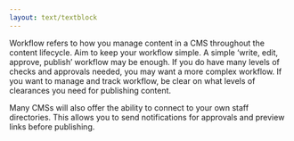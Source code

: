 ```yaml
---
layout: text/textblock
---
```


Workflow refers to how you manage content in a CMS throughout the content lifecycle.
Aim to keep your workflow simple. A simple ‘write, edit, approve, publish’ workflow may be enough. If you do have many levels of checks and approvals needed, you may want a more complex workflow. If you want to manage and track workflow, be clear on what levels of clearances you need for publishing content.

Many CMSs will also offer the ability to connect to your own staff directories. This allows you to send notifications for approvals and preview links before publishing.
